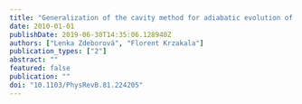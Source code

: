 ```yaml
---
title: "Generalization of the cavity method for adiabatic evolution of Gibbs states"
date: 2010-01-01
publishDate: 2019-06-30T14:35:06.128940Z
authors: ["Lenka Zdeborová", "Florent Krzakala"]
publication_types: ["2"]
abstract: ""
featured: false
publication: ""
doi: "10.1103/PhysRevB.81.224205"
---
```


